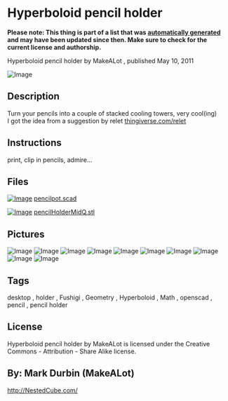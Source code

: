 Hyperboloid pencil holder
===============
**Please note: This thing is part of a list that was [automatically generated](https://github.com/carlosgs/export-things) and may have been updated since then. Make sure to check for the current license and authorship.**  

Hyperboloid pencil holder  by MakeALot , published May 10, 2011

![Image](img/pencilHolderMidQ_display_large.jpg)

Description
--------
Turn your pencils into a couple of stacked cooling towers, very cool(ing)<br />
I got the idea from a suggestion by relet <a href="http://www.thingiverse.com/relet" target="_blank" rel="nofollow">thingiverse.com/relet</a><br />

Instructions
--------
print, clip in pencils, admire...

Files
--------
[![Image](img/Gears_preview_tinycard.jpg)](pencilpot.scad)
 [ pencilpot.scad](pencilpot.scad)  

[![Image](img/pencilHolderMidQ_preview_tinycard.jpg)](pencilHolderMidQ.stl)
 [ pencilHolderMidQ.stl](pencilHolderMidQ.stl)  



Pictures
--------
![Image](img/099_display_large_display_large.jpg)
![Image](img/210_display_large_display_large.jpg)
![Image](img/119_display_large_display_large.jpg)
![Image](img/184_display_large_display_large.jpg)
![Image](img/109_display_large_display_large.jpg)
![Image](img/191_display_large_display_large.jpg)
![Image](img/148_display_large_display_large.jpg)
![Image](img/130_display_large_display_large.jpg)
![Image](img/090_display_large_display_large.jpg)
![Image](img/Image92_display_large_display_large.jpg)


Tags
--------
desktop , holder , Fushigi , Geometry , Hyperboloid , Math , openscad , pencil , pencil holder  

  

License
--------
Hyperboloid pencil holder by MakeALot is licensed under the Creative Commons - Attribution - Share Alike license.  



By: Mark Durbin (MakeALot)
--------
<http://NestedCube.com/>